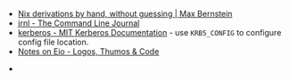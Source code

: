 - [Nix derivations by hand, without guessing | Max Bernstein](https://bernsteinbear.com/blog/nix-by-hand/)
- [jrnl - The Command Line Journal](https://jrnl.sh/en/stable/)
- [kerberos - MIT Kerberos Documentation](https://web.mit.edu/kerberos/krb5-current/doc/user/user_config/kerberos.html#kerberos-7) - use `KRB5_CONFIG` to configure config file location.
- [Notes on Eio - Logos, Thumos & Code](https://jagg.github.io/posts/eio/)
- ```
  ```